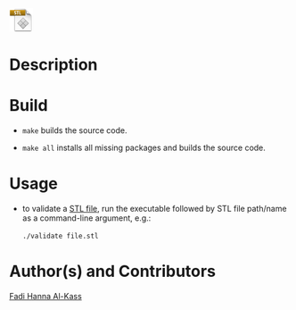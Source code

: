 <img src="/interface/imgs/stl.png" alt="STL File Icon" height="42" width="42">


Description
===========

Build
=====
* `make` builds the source code.

* `make all` installs all missing packages and builds the source code.


Usage
=====
* to validate a [STL file](http://bastech.com/sla/techtips/stlfiles.asp), run the executable followed by STL file path/name as a command-line argument, e.g.:

	`./validate file.stl`


Author(s) and Contributors
========================
[Fadi Hanna Al-Kass](http://fadialkass.blogspot.com)
